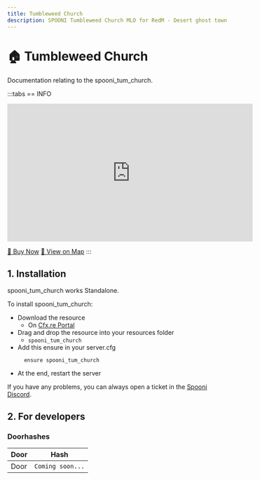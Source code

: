 ```yaml
---
title: Tumbleweed Church
description: SPOONI Tumbleweed Church MLO for RedM - Desert ghost town church with detailed interior. Abandoned religious building for Tumbleweed roleplay in Red Dead Redemption 2 New Austin.
---
```


# 🏠 Tumbleweed Church
Documentation relating to the spooni_tum_church.

:::tabs
== INFO
<iframe width="560" height="315" src="https://www.youtube.com/embed/yPcqqXyTHYc?si=zsh7f8xObYUgxtBm" frameborder="0" allow="accelerometer; autoplay; clipboard-write; encrypted-media; gyroscope; picture-in-picture; web-share" referrerpolicy="strict-origin-when-cross-origin" allowfullscreen></iframe>

<a href="https://spooni-mapping.tebex.io/package/6715690" class="button-buy">🛒 Buy Now</a>
<a href="https://spooni.de/rdr2/?m=house2" class="button-map">📍 View on Map</a>
:::

## 1. Installation
spooni_tum_church works Standalone.  

To install spooni_tum_church:
- Download the resource
  - On [Cfx.re Portal](https://portal.cfx.re/)
- Drag and drop the resource into your resources folder
  - `spooni_tum_church`
- Add this ensure in your server.cfg
  ```
    ensure spooni_tum_church
  ```
- At the end, restart the server

If you have any problems, you can always open a ticket in the [Spooni Discord](https://discord.gg/spooni).

## 2. For developers
### Doorhashes
| Door                      | Hash
|---------------------------|----------------------------------------------------------------------------------|
| Door                      | `Coming soon...`